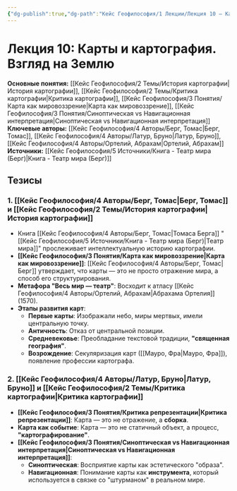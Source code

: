 ```yaml
---
{"dg-publish":true,"dg-path":"Кейс Геофилософия/1 Лекции/Лекция 10 – Карты и картография","permalink":"/kejs-geofilosofiya/1-lekczii/lekcziya-10-karty-i-kartografiya/","dgShowLocalGraph":true}
---
```


# Лекция 10: Карты и картография. Взгляд на Землю

**Основные понятия:** [[Кейс Геофилософия/2 Темы/История картографии\|История картографии]], [[Кейс Геофилософия/2 Темы/Критика картографии\|Критика картографии]], [[Кейс Геофилософия/3 Понятия/Карта как мировоззрение\|Карта как мировоззрение]], [[Кейс Геофилософия/3 Понятия/Синоптическая vs Навигационная интерпретация\|Синоптическая vs Навигационная интерпретация]]
**Ключевые авторы:** [[Кейс Геофилософия/4 Авторы/Берг, Томас\|Берг, Томас]], [[Кейс Геофилософия/4 Авторы/Латур, Бруно\|Латур, Бруно]], [[Кейс Геофилософия/4 Авторы/Ортелий, Абрахам\|Ортелий, Абрахам]]
**Источники:** [[Кейс Геофилософия/5 Источники/Книга - Театр мира (Берг)\|Книга - Театр мира (Берг)]]

## Тезисы

### 1. [[Кейс Геофилософия/4 Авторы/Берг, Томас\|Берг, Томас]] и [[Кейс Геофилософия/2 Темы/История картографии\|История картографии]]
- Книга [[Кейс Геофилософия/4 Авторы/Берг, Томас\|Томаса Берга]] "[[Кейс Геофилософия/5 Источники/Книга - Театр мира (Берг)\|Театр мира]]" прослеживает интеллектуальную историю картографии.
- **[[Кейс Геофилософия/3 Понятия/Карта как мировоззрение\|Карта как мировоззрение]]**: [[Кейс Геофилософия/4 Авторы/Берг, Томас\|Берг]] утверждает, что карты — это не просто отражение мира, а способ его структурирования.
- **Метафора "Весь мир — театр"**: Восходит к атласу [[Кейс Геофилософия/4 Авторы/Ортелий, Абрахам\|Абрахама Ортелия]] (1570).
- **Этапы развития карт**:
    - **Первые карты**: Изображали небо, миры мертвых, имели центральную точку.
    - **Античность**: Отказ от центральной позиции.
    - **Средневековье**: Преобладание текстовой традиции, **"священная география"**.
    - **Возрождение**: Секуляризация карт ([[Мауро, Фра\|Мауро, Фра]]), появление профессии картографа.

### 2. [[Кейс Геофилософия/4 Авторы/Латур, Бруно\|Латур, Бруно]] и [[Кейс Геофилософия/2 Темы/Критика картографии\|Критика картографии]]
- **[[Кейс Геофилософия/3 Понятия/Критика репрезентации\|Критика репрезентации]]**: Карта — это не отражение, а **сборка**.
- **Карта как событие**: Карта — это не статичный объект, а процесс, **"картографирование"**.
- **[[Кейс Геофилософия/3 Понятия/Синоптическая vs Навигационная интерпретация\|Синоптическая vs Навигационная интерпретация]]**:
    - **Синоптическая**: Восприятие карты как эстетического "образа".
    - **Навигационная**: Понимание карты как **инструмента**, который используется в связке со "штурманом" в реальном мире.
